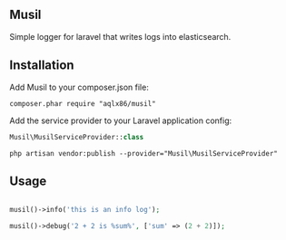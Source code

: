 Musil
------------
Simple logger for laravel that writes logs into elasticsearch.


Installation
------------

Add Musil to your composer.json file:

```composer.phar require "aqlx86/musil"```

Add the service provider to your Laravel application config:

```PHP
Musil\MusilServiceProvider::class
```

```
php artisan vendor:publish --provider="Musil\MusilServiceProvider"
```

Usage
-----

```PHP

musil()->info('this is an info log');

musil()->debug('2 + 2 is %sum%', ['sum' => (2 + 2)]);
```
